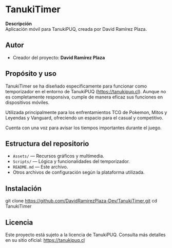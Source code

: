 # TanukiTimer

**Descripción**  
Aplicación móvil para TanukiPUQ, creada por David Ramírez Plaza.

## Autor

- Creador del proyecto: **David Ramírez Plaza**

## Propósito y uso

TanukiTimer se ha diseñado específicamente para funcionar como temporizador en el entorno de TanukiPUQ (https://tanukipuq.cl). Aunque no es completamente responsiva, cumple de manera eficaz sus funciones en dispositivos móviles.

Utilizada principalmente para los enfrentamientos TCG de Pokemon, Mitos y Leyendas y Vanguard, ofreciendo un espacio para el casual y competitivo.

Cuenta con una voz para avisar los tiempos importantes durante el juego.

## Estructura del repositorio

- `Assets/` — Recursos gráficos y multimedia.
- `Scripts/` — Lógica y funcionalidades del temporizador.
- `README.md` — Este archivo.
- Otros archivos de configuración según la plataforma utilizada.

## Instalación
git clone https://github.com/DavidRamirezPlaza-Dev/TanukiTimer.git
cd TanukiTimer

## Licencia

Este proyecto está sujeto a la licencia de TanukiPUQ. Consulta más detalles en su sitio oficial: https://tanukipuq.cl
